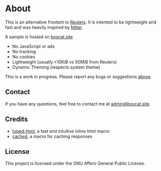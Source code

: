 # About

This is an alternative frontent to [Reuters](https://reuters.com/). It is intented to be lightweight and fast and was heavily inspired by [Nitter](https://nitter.net/).

A sample is hosted on [boxcat.site](https://boxcat.site/)

* No JavaScript or ads
* No tracking
* No cookies
* Lightweight (usually <10KiB vs 50MiB from Reuters)
* Dynamic Theming (respects system theme)

This is a work in progress. Please report any bugs or suggestions [above](https://github.com/HookedBehemoth/supreme-waffle/issues).

## Contact
If you have any questions, feel free to contact me at [admin@boxcat.site](mailto:admin@boxcat.site).

## Credits
* [typed-html](https://github.com/bodil/typed-html), a fast and intuitive inline html macro
* [cached](https://github.com/jaemk/cached), a macro for caching responses

## License
This project is licensed under the GNU Affero General Public License.

